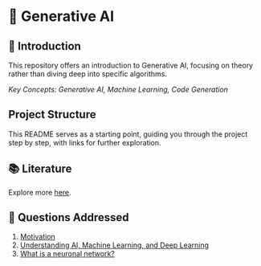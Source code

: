 # 🧬 Generative AI

## 🤖 Introduction

This repository offers an introduction to Generative AI, focusing on theory rather than diving deep into specific algorithms.

_Key Concepts: Generative AI, Machine Learning, Code Generation_

## Project Structure

This README serves as a starting point, guiding you through the project step by step, with links for further exploration.

## 📚 Literature

Explore more [here](./literature/README.md).

## 🦆 Questions Addressed

1. [Motivation](./context/motivation/README.md)
2. [Understanding AI, Machine Learning, and Deep Learning](./context/README.md)
3. [What is a neuronal network?](./context/neuronal-networks/README.mdd)
